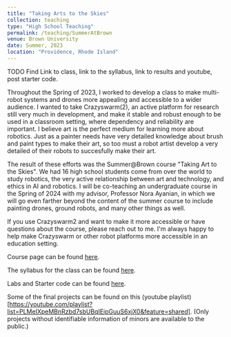 ```yaml
---
title: "Taking Arts to the Skies"
collection: teaching
type: "High School Teaching"
permalink: /teaching/SummerAtBrown
venue: Brown University
date: Summer, 2023
location: "Providence, Rhode Island"
---
```

TODO Find Link to class, link to the syllabus, link to results and youtube, post starter code.

Throughout the Spring of 2023, I worked to develop a class to make multi-robot systems and drones more appealing and accessible to a wider audience. I wanted to take Crazyswarm(2), an active platform for research still very much in development, and make it stable and robust enough to be used in a classroom setting, where dependency and reliability are important. I believe art is the perfect medium for learning more about robotics. Just as a painter needs have very detailed knowledge about brush and paint types to make their art, so too must a robot artist develop a very detailed of their robots to succesfully make their art.

The result of these efforts was the Summer@Brown course "Taking Art to the Skies". We had 16 high school students come from over the world to study robotics, the very active relationship between art and technology, and ethics in AI and robotics. I will be co-teaching an undergraduate course in the Spring of 2024 with my advisor, Professor Nora Ayanian, in which we will go even farther beyond the content of the summer course to include painting drones, ground robots, and many other things as well.

If you use Crazyswarm2 and want to make it more accessible or have questions about the course, please reach out to me. I'm always happy to help make Crazyswarm or other robot platforms more accessible in an education setting.

Course page can be found [here](https://catalog.precollege.brown.edu/detail/CECS0932).

The syllabus for the class can be found [here](./files/art_skies_syllabus.pdf).

Labs and Starter code can be found [here](https://github.com/ewinge1/TakingArtToTheSkies).

Some of the final projects can be found on this (youtube playlist)[https://youtube.com/playlist?list=PLMeIXpeMBnRzbd7sbUBqIEipGuuS6xjX0&feature=shared]. (Only projects without identifiable information of minors are available to the public.)